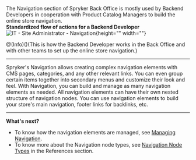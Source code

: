 The Navigation section of Spryker Back Office is mostly used by Backend Developers in cooperation with Product Catalog Managers to build the online store navigation.
</br>**Standardized flow of actions for a Backend Developer**
![IT - Site Administrator - Navigation](https://spryker.s3.eu-central-1.amazonaws.com/docs/User+Guides/Back+Office+User+Guides/Navigation/navigation-section.png){height="" width=""}

@(Info)()(This is how the Backend Developer works in the Back Office and with other teams to set up the online store navigation.)
***
Spryker's Navigation allows creating complex navigation elements with CMS pages, categories, and any other relevant links. You can even group certain items together into secondary menus and customize their look and feel. With Navigation, you can build and manage as many navigation elements as needed. All navigation elements can have their own nested structure of navigation nodes. 
You can use navigation elements to build your store's main navigation, footer links for backlinks, etc. 
***
**What's next?**

* To know how the navigation elements are managed, see [Managing Navigation](https://documentation.spryker.com/v4/docs/managing-navigation).
* To know more about the Navigation node types, see [Navigation Node Types](https://documentation.spryker.com/v4/docs/navigation-node-types) in the References section.
